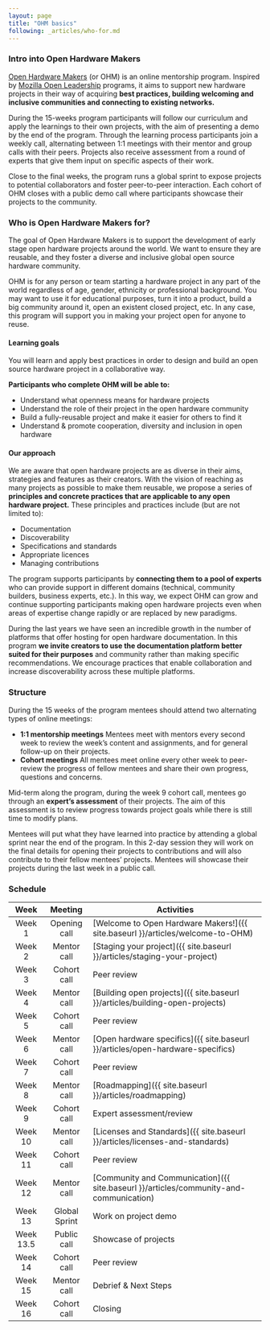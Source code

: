 ```yaml
---
layout: page
title: "OHM basics"
following: _articles/who-for.md
---
```


### Intro into Open Hardware Makers

[Open Hardware Makers](http://openhardware.space) (or OHM) is an online mentorship program. Inspired by [Mozilla Open Leadership](https://foundation.mozilla.org/en/initiatives/open-leadership-events/vault/open-leaders/) programs, it aims to support new hardware projects in their way of acquiring **best practices, building welcoming and inclusive communities and connecting to existing networks.**

During the 15-weeks program participants will follow our curriculum and apply the learnings to their own projects, with the aim of presenting a demo by the end of the program. Through the learning process participants join a weekly call, alternating between 1:1 meetings with their mentor and group calls with their peers. Projects also receive assessment from a round of experts that give them input on specific aspects of their work.

Close to the final weeks, the program runs a global sprint to expose projects to potential collaborators and foster peer-to-peer interaction. Each cohort of OHM closes with a public demo call where participants showcase their projects to the community.

### Who is Open Hardware Makers for?
The goal of Open Hardware Makers is to support the development of early stage open hardware projects around the world. We want to ensure they are reusable, and they foster a diverse and inclusive global open source hardware community.

OHM is for any person or team starting a hardware project in any part of the world regardless of age, gender, ethnicity or professional background. You may want to use it for educational purposes, turn it into a product, build a big community around it, open an existent closed project, etc. In any case, this program will support you in making your project open for anyone to reuse.
#### Learning goals
You will learn and apply best practices in order to design and build an open source hardware project in a collaborative way.

**Participants who complete OHM will be able to:**
- Understand what openness means for hardware projects
- Understand the role of their project in the open hardware community
- Build a fully-reusable project and make it easier for others to find it
- Understand & promote cooperation, diversity and inclusion in open hardware

#### Our approach
We are aware that open hardware projects are as diverse in their aims, strategies and features as their creators. With the vision of reaching as many projects as possible to make them reusable, we propose a series of **principles and concrete practices that are applicable to any open hardware project.** These principles and practices include (but are not limited to):
- Documentation
- Discoverability
- Specifications and standards
- Appropriate licences
- Managing contributions

The program supports participants by **connecting them to a pool of experts** who can provide support in different domains (technical, community builders, business experts, etc.). In this way, we expect OHM can grow and continue supporting participants making open hardware projects even when areas of expertise change rapidly or are replaced by new paradigms.

During the last years we have seen an incredible growth in the number of platforms that offer hosting for open hardware documentation. In this program **we invite creators to use the documentation platform better suited for their purposes** and community rather than making specific recommendations. We encourage practices that enable collaboration and increase discoverability across these multiple platforms.

### Structure

During the 15 weeks of the program mentees should attend two alternating types of online meetings:

- **1:1 mentorship meetings** Mentees meet with mentors every second week to review the week’s content and assignments, and for general follow-up on their projects.
- **Cohort meetings** All mentees meet online every other week to peer-review the progress of fellow mentees and share their own progress, questions and concerns.

Mid-term along the program, during the week 9 cohort call, mentees go through an **expert’s assessment** of their projects. The aim of this assessment is to review progress towards project goals while there is still time to modify plans.

Mentees will put what they have learned into practice by attending a global sprint near the end of the program. In this 2-day session they will work on the final details for opening their projects to contributions and will also contribute to their fellow mentees’ projects. Mentees will showcase their projects during the last week in a public call.

### Schedule

|    Week   |    Meeting    | Activities                       |
|:---------:|:-------------:|----------------------------------|
|   Week 1  |  Opening call | [Welcome to Open Hardware Makers!]({{ site.baseurl }}/articles/welcome-to-OHM) |
|   Week 2  |  Mentor call  | [Staging your project]({{ site.baseurl }}/articles/staging-your-project)             |
|   Week 3  |  Cohort call  | Peer review                      |
|   Week 4  |  Mentor call  | [Building open projects]({{ site.baseurl }}/articles/building-open-projects)           |
|   Week 5  |  Cohort call  | Peer review                      |
|   Week 6  |  Mentor call  | [Open hardware specifics]({{ site.baseurl }}/articles/open-hardware-specifics)          |
|   Week 7  |  Cohort call  | Peer review                      |
|   Week 8  |  Mentor call  | [Roadmapping]({{ site.baseurl }}/articles/roadmapping)         |
|   Week 9  |  Cohort call  | Expert assessment/review         |
|  Week 10  |  Mentor call  | [Licenses and Standards]({{ site.baseurl }}/articles/licenses-and-standards)          |
|  Week 11  |  Cohort call  | Peer review                      |
|  Week 12  |  Mentor call  | [Community and Communication]({{ site.baseurl }}/articles/community-and-communication)       |
|  Week 13  | Global Sprint | Work on project demo             |
| Week 13.5 |  Public call  | Showcase of projects             |
|  Week 14  |  Cohort call  | Peer review                      |
|  Week 15  |  Mentor call  | Debrief & Next Steps             |
|  Week 16  |  Cohort call  | Closing                          |
